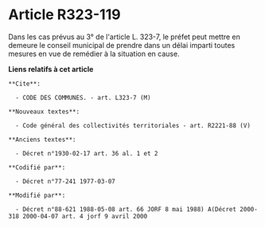 # Article R323-119

Dans les cas prévus au 3° de l'article L. 323-7, le préfet peut mettre en demeure le conseil municipal de prendre dans un
délai imparti toutes mesures en vue de remédier à la situation en cause.

**Liens relatifs à cet article**

	**Cite**:

	  - CODE DES COMMUNES. - art. L323-7 (M)

	**Nouveaux textes**:

	  - Code général des collectivités territoriales - art. R2221-88 (V)

	**Anciens textes**:

	  - Décret n°1930-02-17 art. 36 al. 1 et 2

	**Codifié par**:

	  - Décret n°77-241 1977-03-07

	**Modifié par**:

	  - Décret n°88-621 1988-05-08 art. 66 JORF 8 mai 1988) A(Décret 2000-318 2000-04-07 art. 4 jorf 9 avril 2000
